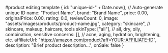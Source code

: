 #product editing template
{
id: "unique-id-" + Date.now(), // Auto-generate unique ID
name: "Product Name",
brand: "Brand Name",
price: 0.00,
originalPrice: 0.00,
rating: 0.0,
reviewCount: 0,
image: "assets/images/products/product-name.jpg",
category: "skincare", // skincare, makeup, haircare, tools
skinType: ["all"], // all, dry, oily, combination, sensitive
concerns: [], // acne, aging, hydration, brightening, etc.
affiliateUrl: "https://amazon.com/product?aff=YOUR-AFFILIATE-ID",
description: "Brief product description...",
onSale: false
}
